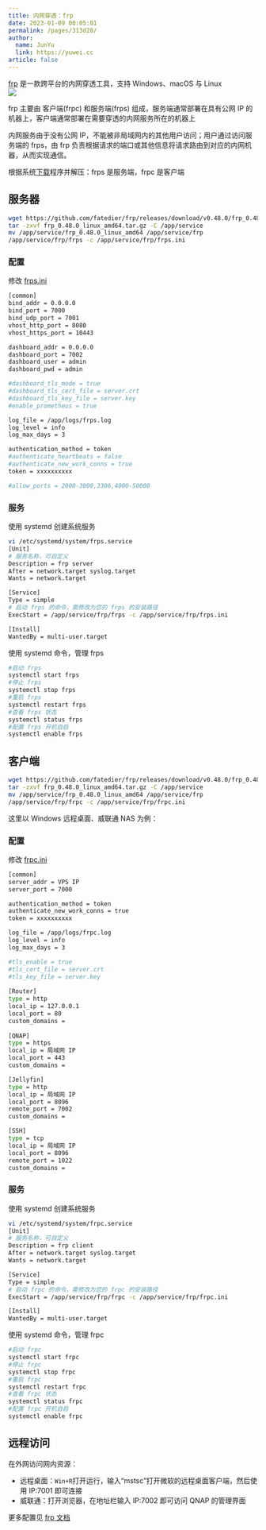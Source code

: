 ```yaml
---
title: 内网穿透：frp
date: 2023-01-09 00:05:01
permalink: /pages/313d28/
author: 
  name: JunYu
  link: https://yuwei.cc
article: false
---
```

[frp](https://github.com/fatedier/frp) 是一款跨平台的内网穿透工具，支持 Windows、macOS 与 Linux  
![](https://f.pz.al/pzal/2023/01/13/578921ae850d0.jpg)

frp 主要由 客户端(frpc) 和服务端(frps) 组成，服务端通常部署在具有公网 IP 的机器上，客户端通常部署在需要穿透的内网服务所在的机器上

内网服务由于没有公网 IP，不能被非局域网内的其他用户访问；用户通过访问服务端的 frps，由 frp 负责根据请求的端口或其他信息将请求路由到对应的内网机器，从而实现通信。

根据系统[下载](https://github.com/fatedier/frp/releases)程序并解压：frps 是服务端，frpc 是客户端
## 服务器
```bash
wget https://github.com/fatedier/frp/releases/download/v0.48.0/frp_0.48.0_linux_amd64.tar.gz
tar -zxvf frp_0.48.0_linux_amd64.tar.gz -C /app/service
mv /app/service/frp_0.48.0_linux_amd64 /app/service/frp
/app/service/frp/frps -c /app/service/frp/frps.ini
```
### 配置
修改 [frps.ini](https://github.com/fatedier/frp/blob/dev/conf/frps_full.ini)
```bash
[common]
bind_addr = 0.0.0.0
bind_port = 7000
bind_udp_port = 7001
vhost_http_port = 8080
vhost_https_port = 10443

dashboard_addr = 0.0.0.0
dashboard_port = 7002
dashboard_user = admin
dashboard_pwd = admin

#dashboard_tls_mode = true
#dashboard_tls_cert_file = server.crt
#dashboard_tls_key_file = server.key
#enable_prometheus = true

log_file = /app/logs/frps.log
log_level = info
log_max_days = 3

authentication_method = token
#authenticate_heartbeats = false
#authenticate_new_work_conns = true
token = xxxxxxxxxx

#allow_ports = 2000-3000,3306,4000-50000
```
### 服务
使用 systemd 创建系统服务
```bash
vi /etc/systemd/system/frps.service
[Unit]
# 服务名称，可自定义
Description = frp server
After = network.target syslog.target
Wants = network.target

[Service]
Type = simple
# 启动 frps 的命令，需修改为您的 frps 的安装路径
ExecStart = /app/service/frp/frps -c /app/service/frp/frps.ini

[Install]
WantedBy = multi-user.target
```
使用 systemd 命令，管理 frps
```bash
#启动 frps
systemctl start frps
#停止 frps
systemctl stop frps
#重启 frps
systemctl restart frps
#查看 frps 状态
systemctl status frps
#配置 frps 开机自启
systemctl enable frps
```
## 客户端
```bash
wget https://github.com/fatedier/frp/releases/download/v0.48.0/frp_0.48.0_linux_amd64.tar.gz
tar -zxvf frp_0.48.0_linux_amd64.tar.gz -C /app/service
mv /app/service/frp_0.48.0_linux_amd64 /app/service/frp
/app/service/frp/frpc -c /app/service/frp/frpc.ini
```
这里以 Windows 远程桌面、威联通 NAS 为例：
### 配置
修改 [frpc.ini](https://github.com/fatedier/frp/blob/dev/conf/frpc_full.ini)
```bash
[common] 
server_addr = VPS IP 
server_port = 7000

authentication_method = token
authenticate_new_work_conns = true
token = xxxxxxxxxx

log_file = /app/logs/frpc.log
log_level = info
log_max_days = 3

#tls_enable = true
#tls_cert_file = server.crt
#tls_key_file = server.key
 
[Router] 
type = http 
local_ip = 127.0.0.1
local_port = 80
custom_domains = 
 
[QNAP] 
type = https
local_ip = 局域网 IP
local_port = 443
custom_domains = 

[Jellyfin] 
type = http
local_ip = 局域网 IP
local_port = 8096
remote_port = 7002
custom_domains = 

[SSH] 
type = tcp
local_ip = 局域网 IP
local_port = 8096
remote_port = 1022
custom_domains = 
```
### 服务
使用 systemd 创建系统服务
```bash
vi /etc/systemd/system/frpc.service
[Unit]
# 服务名称，可自定义
Description = frp client
After = network.target syslog.target
Wants = network.target

[Service]
Type = simple
# 启动 frpc 的命令，需修改为您的 frpc 的安装路径
ExecStart = /app/service/frp/frpc -c /app/service/frp/frpc.ini

[Install]
WantedBy = multi-user.target
```
使用 systemd 命令，管理 frpc
```bash
#启动 frpc
systemctl start frpc
#停止 frpc
systemctl stop frpc
#重启 frpc
systemctl restart frpc
#查看 frpc 状态
systemctl status frpc
#配置 frpc 开机自启
systemctl enable frpc
```
## 远程访问
在外网访问网内资源：
- 远程桌面：`Win+R`打开运行，输入“mstsc”打开微软的远程桌面客户端，然后使用 IP:7001 即可连接
- 威联通：打开浏览器，在地址栏输入 IP:7002 即可访问 QNAP 的管理界面

更多配置见 [frp 文档](https://gofrp.org/docs/)